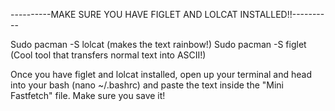 ----------MAKE SURE YOU HAVE FIGLET AND LOLCAT INSTALLED!!----------

Sudo pacman -S lolcat (makes the text rainbow!)
Sudo pacman -S figlet (Cool tool that transfers normal text into ASCII!)

Once you have figlet and lolcat installed, open up your terminal and head into your bash (nano ~/.bashrc) and paste the text inside the "Mini Fastfetch" file. Make sure you save it!
